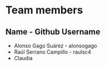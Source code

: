 # Team members

## Name - Github Username

- Alonso Gago Suárez - alonsogago
- Raúl Serrano Campillo - raulsc4
- Claudia 


